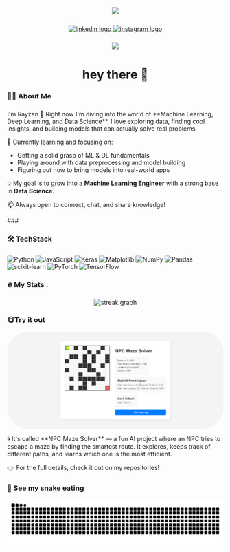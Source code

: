 <!-- ![Rayzan](img/github-header-banner.png) -->


<!-- -
-
-
##### Skills
[![My Skills](https://skillicons.dev/icons?i=python,js,)](https://skillicons.dev)

##### Librarys
<img src="https://img.shields.io/badge/Keras-FF0000?style=for-the-badge&logo=keras&logoColor=white" />
<img src="https://img.shields.io/badge/Numpy-777BB4?style=for-the-badge&logo=numpy&logoColor=white" />
<img src="https://img.shields.io/badge/Pandas-2C2D72?style=for-the-badge&logo=pandas&logoColor=white" />
<img src="https://img.shields.io/badge/scikit_learn-F7931E?style=for-the-badge&logo=scikit-learn&logoColor=white" />
<img src="https://img.shields.io/badge/TensorFlow-FF6F00?style=for-the-badge&logo=tensorflow&logoColor=white" /> -->

<!-- # 💫 About Me:
##### Hi there 👋  <br><br>I'm **Rayzan**, currently learning and exploring the world of **Machine Learning, Deep Learning, and Data Science**.  <br>I enjoy turning data into insights and building models that can solve real-world problems.  <br><br>🌱 Right now, I'm focused on:  <br>- Understanding the fundamentals of ML & DL  <br>- Experimenting with data preprocessing and model building  <br>- Learning how to bring models into real applications  <br><br>💡 My goal is to grow into a **Machine Learning Engineer** with a strong foundation in **Data Science**.  <br><br>📫 Let's connect and share knowledge!  <br>


## 🌐 Socials:
[![Instagram](https://img.shields.io/badge/Instagram-%23E4405F.svg?logo=Instagram&logoColor=white)](https://instagram.com/rayzan3_0) [![LinkedIn](https://img.shields.io/badge/LinkedIn-%230077B5.svg?logo=linkedin&logoColor=white)](https://linkedin.com/in/Rayzan Fazri Ramdany) 

# 💻 Tech Stack:
![Python](https://img.shields.io/badge/python-3670A0?style=for-the-badge&logo=python&logoColor=ffdd54) ![JavaScript](https://img.shields.io/badge/javascript-%23323330.svg?style=for-the-badge&logo=javascript&logoColor=%23F7DF1E) ![Keras](https://img.shields.io/badge/Keras-%23D00000.svg?style=for-the-badge&logo=Keras&logoColor=white) ![Matplotlib](https://img.shields.io/badge/Matplotlib-%23ffffff.svg?style=for-the-badge&logo=Matplotlib&logoColor=black) ![NumPy](https://img.shields.io/badge/numpy-%23013243.svg?style=for-the-badge&logo=numpy&logoColor=white) ![Pandas](https://img.shields.io/badge/pandas-%23150458.svg?style=for-the-badge&logo=pandas&logoColor=white) ![scikit-learn](https://img.shields.io/badge/scikit--learn-%23F7931E.svg?style=for-the-badge&logo=scikit-learn&logoColor=white) ![PyTorch](https://img.shields.io/badge/PyTorch-%23EE4C2C.svg?style=for-the-badge&logo=PyTorch&logoColor=white) ![TensorFlow](https://img.shields.io/badge/TensorFlow-%23FF6F00.svg?style=for-the-badge&logo=TensorFlow&logoColor=white)
# 📊 GitHub Stats:
![](https://github-readme-stats.vercel.app/api?username=Janlearns&theme=gruvbox&hide_border=true&include_all_commits=false&count_private=true)<br/>
![](https://nirzak-streak-stats.vercel.app/?user=Janlearns&theme=gruvbox&hide_border=true)<br/>
![](https://github-readme-stats.vercel.app/api/top-langs/?username=Janlearns&theme=gruvbox&hide_border=true&include_all_commits=false&count_private=true&layout=compact)

### 🔝 Top Contributed Repo
![](https://github-contributor-stats.vercel.app/api?username=Janlearns&limit=5&theme=dark&combine_all_yearly_contributions=true)

---
[![](https://visitcount.itsvg.in/api?id=Janlearns&icon=0&color=0)](https://visitcount.itsvg.in) -->

<!-- Proudly created with GPRM ( https://gprm.itsvg.in ) -->

<div align="center">
  <img height="200" src="https://media.giphy.com/media/M9gbBd9nbDrOTu1Mqx/giphy.gif"  />
</div>

###

<div align="center">
  <a href="https://www.linkedin.com/in/rayzan-fazri-ramdany-190063291?lipi=urn%3Ali%3Apage%3Ad_flagship3_profile_view_base_contact_details%3BNJ9uEOEYRQSL7lWwGOogtQ%3D%3D" target="_blank">
    <img src="https://img.shields.io/static/v1?message=LinkedIn&logo=linkedin&label=&color=0077B5&logoColor=white&labelColor=&style=for-the-badge" height="25" alt="linkedin logo"  />
  </a>
  <a href="https://www.instagram.com/rayzan3_0?igsh=NXdrdTRzcDRyazFt" target="_blank">
    <img src="https://img.shields.io/static/v1?message=Instagram&logo=instagram&label=&color=E4405F&logoColor=white&labelColor=&style=for-the-badge" height="25" alt="instagram logo"  />
  </a>
</div>

###

<div align="center">
  <img src="https://visitor-badge.laobi.icu/badge?page_id=Janlearns.Janlearns&"  />
</div>

###

<h1 align="center">hey there 👋</h1>

###

<h3 align="left">👩‍💻  About Me</h3>

###

<p align="left">
I'm Rayzan 👋  
Right now I'm diving into the world of **Machine Learning, Deep Learning, and Data Science**.  
I love exploring data, finding cool insights, and building models that can actually solve real problems.  

🌱 Currently learning and focusing on:  
- Getting a solid grasp of ML & DL fundamentals  
- Playing around with data preprocessing and model building  
- Figuring out how to bring models into real-world apps  

💡 My goal is to grow into a **Machine Learning Engineer** with a strong base in **Data Science**.  

📫 Always open to connect, chat, and share knowledge!
</p>
###

<h3 align="left">🛠 TechStack</h3>

###

![Python](https://img.shields.io/badge/python-3670A0?style=for-the-badge&logo=python&logoColor=ffdd54) ![JavaScript](https://img.shields.io/badge/javascript-%23323330.svg?style=for-the-badge&logo=javascript&logoColor=%23F7DF1E) ![Keras](https://img.shields.io/badge/Keras-%23D00000.svg?style=for-the-badge&logo=Keras&logoColor=white) ![Matplotlib](https://img.shields.io/badge/Matplotlib-%23ffffff.svg?style=for-the-badge&logo=Matplotlib&logoColor=black) ![NumPy](https://img.shields.io/badge/numpy-%23013243.svg?style=for-the-badge&logo=numpy&logoColor=white) ![Pandas](https://img.shields.io/badge/pandas-%23150458.svg?style=for-the-badge&logo=pandas&logoColor=white) ![scikit-learn](https://img.shields.io/badge/scikit--learn-%23F7931E.svg?style=for-the-badge&logo=scikit-learn&logoColor=white) ![PyTorch](https://img.shields.io/badge/PyTorch-%23EE4C2C.svg?style=for-the-badge&logo=PyTorch&logoColor=white) ![TensorFlow](https://img.shields.io/badge/TensorFlow-%23FF6F00.svg?style=for-the-badge&logo=TensorFlow&logoColor=white)

###

<h3 align="left">🔥   My Stats :</h3>

###

<div align="center">
  <img src="https://streak-stats.demolab.com?user=Janlearns&locale=en&mode=daily&theme=dark&hide_border=false&border_radius=5&order=3" height="220" alt="streak graph"  />
</div>

###

<h3 align="left">😋Try it out </h3>

<p align="center">
  <a href="https://janlearns.github.io/MiniProject/">
    <img src="https://github.com/Janlearns/Janlearns/blob/main/img/Screenshot%202025-08-24%20002416.png" 
         alt="Play Game" 
         style="width:800px; border-radius:50px; display:block; margin:auto;">
  </a>
</p>
<p align="left">🌀 It's called **NPC Maze Solver** — a fun AI project where an NPC tries to escape a maze by finding the smartest route.  
It explores, keeps track of different paths, and learns which one is the most efficient.  

👉 For the full details, check it out on my repositories!</p>


### 🥰 See my snake eating 

<img src="https://raw.githubusercontent.com/Janlearns/Janlearns/output/snake.svg" alt="Snake animation" />



